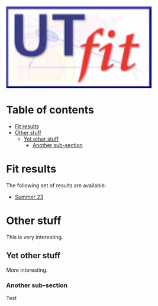 ![UTfit_logo](/docs/assets/images/utfit_logo.jpg)

# Table of contents <!-- omit in toc -->
- [Fit results](#fit-results)
- [Other stuff](#other-stuff)
  - [Yet other stuff](#yet-other-stuff)
    - [Another sub-section](#another-sub-section)



# Fit results

The following set of results are available:
- [Summer 23](summer_23/README.md)

# Other stuff
This is very interesting.
## Yet other stuff
More interesting.
### Another sub-section
Test
